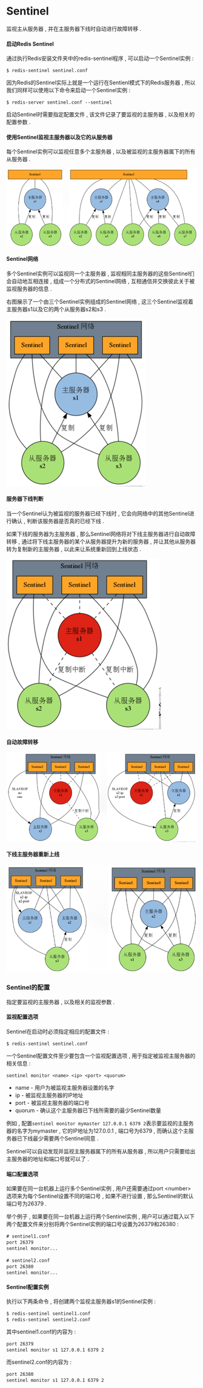 # Sentinel

监视主从服务器 , 并在主服务器下线时自动进行故障转移 .

#### 启动Redis Sentinel

通过执行Redis安装文件夹中的redis-sentinel程序 , 可以启动一个Sentinel实例 :

```
$ redis-sentinel sentinel.conf
```

因为Redis的Sentinel实际上就是一个运行在Sentienl模式下的Redis服务器 , 所以我们同样可以使用以下命令来启动一个Sentinel实例 :

```
$ redis-server sentinel.conf --sentinel
```

启动Sentinel时需要指定配置文件 , 该文件记录了要监视的主服务器 , 以及相关的配置参数 .

#### 使用Sentinel监视主服务器以及它的从服务器

每个Sentinel实例可以监视任意多个主服务器 , 以及被监视的主服务器属下的所有从服务器 .

![](/assets/sentienl.png)

#### Sentinel网络

多个Sentinel实例可以监视同一个主服务器 , 监视相同主服务器的这些Sentinel们会自动地互相连接 , 组成一个分布式的Sentinel网络 , 互相通信并交换彼此关于被监视服务器的信息 .

右图展示了一个由三个Sentinel实例组成的Sentinel网络 , 这三个Sentinel监视着主服务器s1以及它的两个从服务器s2和s3 .

![](/assets/sentinel22.png)

#### 服务器下线判断

当一个Sentinel认为被监视的服务器已经下线时 , 它会向网络中的其他Sentinel进行确认 , 判断该服务器是否真的已经下线 .

如果下线的服务器为主服务器 , 那么Sentinel网络将对下线主服务器进行自动故障转移 , 通过将下线主服务器的某个从服务器提升为新的服务器 , 并让其他从服务器转为复制新的主服务器 , 以此来让系统重新回到上线状态 .

![](/assets/fuwqxx.png)

#### 自动故障转移

![](/assets/zidongguzzy.png)

#### 下线主服务器重新上线

![](/assets/xiaxianzhufwq.png)

### Sentinel的配置

指定要监视的主服务器 , 以及相关的监视参数 .

#### 监视配置选项

Sentinel在启动时必须指定相应的配置文件 :

```
$ redis-sentinel sentinel.conf
```

一个Sentinel配置文件至少要包含一个监视配置选项 , 用于指定被监视主服务器的相关信息 :

```
sentinel monitor <name> <ip> <port> <quorum>
```

* name - 用户为被监视主服务器设置的名字
* ip - 被监视主服务器的IP地址
* port - 被监视主服务器的端口号
* quorum - 确认这个主服务器已下线所需要的最少Sentinel数量

例如 , 配置`sentinel monitor mymaster 127.0.0.1 6379 2`表示要监视的主服务器的名字为mymaster , 它的IP地址为127.0.0.1 , 端口号为6379 , 而确认这个主服务器已下线最少需要两个Sentinel同意 . 

Sentinel可以自动发现并监视主服务器属下的所有从服务器 , 所以用户只需要给出主服务器的地址和端口号就可以了 . 

#### 端口配置选项

如果要在同一台机器上运行多个Sentinel实例 , 用户还需要通过port &lt;number&gt; 选项来为每个Sentinel设置不同的端口号 , 如果不进行设置 , 那么Sentinel的默认端口号为26379 . 

举个例子 , 如果要在同一台机器上运行两个Sentinel实例 , 用户可以通过载入以下两个配置文件来分别将两个Sentinel实例的端口号设置为26379和26380 : 

```
# sentinel1.conf
port 26379
sentinel monitor...

# sentinel2.conf
port 26380
sentinel monitor...
```

#### Sentinel配置实例

执行以下两条命令 , 将创建两个监视主服务器s1的Sentinel实例 : 

```
$ redis-sentinel sentinel1.conf
$ redis-sentinel sentinel2.conf
```

其中sentinel1.conf的内容为 : 

```
port 26379
sentinel monitor s1 127.0.0.1 6379 2
```

而sentinel2.conf的内容为 : 

```
port 26380
sentinel monitor s1 127.0.0.1 6379 2
```



